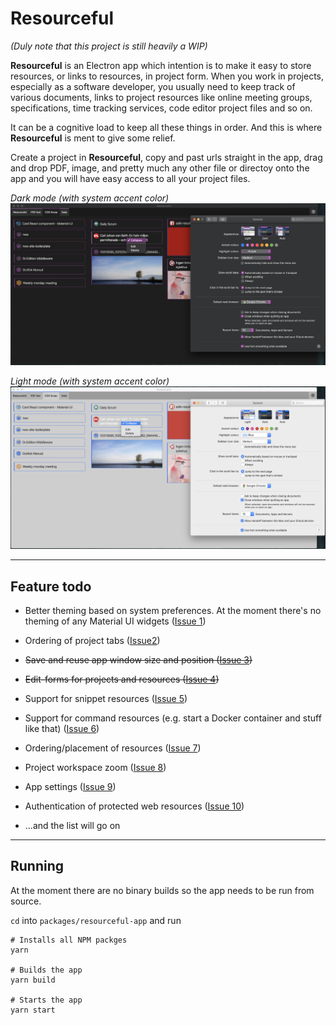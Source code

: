 # Resourceful

_(Duly note that this project is still heavily a WIP)_

**Resourceful** is an Electron app which intention is to make it easy to store
resources, or links to resources, in project form. When you work in projects,
especially as a software developer, you usually need to keep track of various
documents, links to project resources like online meeting groups,
specifications, time tracking services, code editor project files and so on.

It can be a cognitive load to keep all these things in order. And this is where
**Resourceful** is ment to give some relief.

Create a project in **Resourceful**, copy and past urls straight in the app,
drag and drop PDF, image, and pretty much any other file or directoy onto the
app and you will have easy access to all your project files.

_Dark mode (with system accent color)_
![Dark mode](ss-dark.png)

_Light mode (with system accent color)_
![Light mode](ss-light.png)

---

## Feature todo

- Better theming based on system preferences.
  At the moment there's no theming of any Material UI widgets ([Issue 1][i1])

- Ordering of project tabs ([Issue2][i2])

- ~~Save and reuse app window size and position ([Issue 3][i3])~~

- ~~Edit-forms for projects and resources ([Issue 4][i4])~~

- Support for snippet resources ([Issue 5][i5])

- Support for command resources
  (e.g. start a Docker container and stuff like that) ([Issue 6][i6])

- Ordering/placement of resources ([Issue 7][i7])

- Project workspace zoom ([Issue 8][i8])

- App settings ([Issue 9][i9])

- Authentication of protected web resources ([Issue 10][i10])

- ...and the list will go on

---

## Running

At the moment there are no binary builds so the app needs to be run from source.

`cd` into `packages/resourceful-app` and run

```
# Installs all NPM packges
yarn

# Builds the app
yarn build

# Starts the app
yarn start
```

[i1]: https://github.com/poppa/resourceful/issues/1
[i2]: https://github.com/poppa/resourceful/issues/2
[i3]: https://github.com/poppa/resourceful/issues/3
[i4]: https://github.com/poppa/resourceful/issues/4
[i5]: https://github.com/poppa/resourceful/issues/5
[i6]: https://github.com/poppa/resourceful/issues/6
[i7]: https://github.com/poppa/resourceful/issues/7
[i8]: https://github.com/poppa/resourceful/issues/8
[i9]: https://github.com/poppa/resourceful/issues/9
[i10]: https://github.com/poppa/resourceful/issues/10
